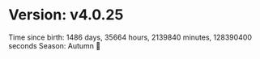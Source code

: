# Version: v4.0.25
Time since birth: 1486 days, 35664 hours, 2139840 minutes, 128390400 seconds
Season: Autumn 🍁
